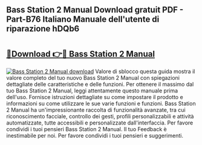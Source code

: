 ## Bass Station 2 Manual Download gratuit PDF - Part-B76 Italiano Manuale dell'utente di riparazione hDQb6

# <h2><a href="http://dfbqoz.blite.top/?on=Bass+Station+2+Manual">🔗Download 👉🔴 Bass Station 2 Manual</a></h2>

[![Bass Station 2 Manual download](https://i.imgur.com/lujVjoI.png)](http://dfbqoz.blite.top/?on=Bass+Station+2+Manual)
Valore di sblocco questa guida mostra il valore completo del tuo nuovo Bass Station 2 Manual con spiegazioni dettagliate delle caratteristiche e delle funzioni. Per ottenere il massimo dal tuo Bass Station 2 Manual, leggi attentamente questo manuale prima dell'uso. Fornisce istruzioni dettagliate su come impostare il prodotto e informazioni su come utilizzare le sue varie funzioni e funzioni. Bass Station 2 Manual ha un'impressionante raccolta di funzionalità avanzate, tra cui riconoscimento facciale, controllo dei gesti, profili personalizzabili e attività automatizzate, tutte accessibili e personalizzate dall'interfaccia. Per favore condividi i tuoi pensieri Bass Station 2 Manual. Il tuo Feedback è inestimabile per noi. Per favore condividi i tuoi pensieri e suggerimenti.
